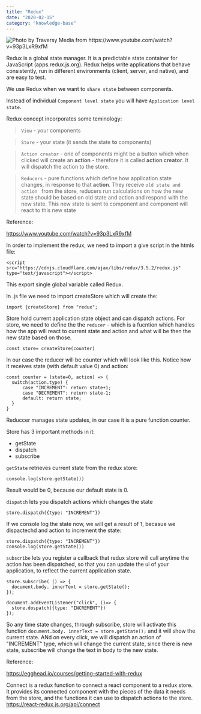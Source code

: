 ```yaml
---
title: "Redux"
date: "2020-02-15"
category: "knowledge-base"
---
```


![](https://i.imgur.com/DzveM7R.png "Photo by Traversy Media
 from https://www.youtube.com/watch?v=93p3LxR9xfM")

Redux is a global state manager. It is a predictable state container for JavaScript (apps.redux.js.org). Redux helps write applications that behave consistently, run in different environments (client, server, and native), and are easy to test.

We use Redux when we want to <code>share state</code> between components.

Instead of individual <code>Component level state</code> you will have <code>Application level state</code>.

Redux concept incorporates some teminology:

> <code>View</code> - your components

> <code>Store</code> - your state (it sends the state **to** components)

> <code>Action creator</code> - one of components might be a button which when clicked will create an **action** - therefore it is called **action creator**. It will dispatch the action to the store.

> <code>Reducers</code> - pure functions which define how application state changes, in response to that **action**. They receive <code>old state and action </code> from the store, reducers run calculations on how the new state should be based on old state and action and respond with the new state. This new state is sent to component and component will react to this new state


Reference:

https://www.youtube.com/watch?v=93p3LxR9xfM 


In order to implement the redux, we need to import a give script in the htmls file: 

```
<script src="https://cdnjs.cloudflare.com/ajax/libs/redux/3.5.2/redux.js" type="text/javascript"></script>
```

This export single global variable called Redux.


In .js file we need to import createStore which will create the:

```
import {createStore} from "redux";
```
Store hold current application state object and can dispatch actions. For store, we need to define the the <code>reducer</code> - which is a fucntion which handles how the app will react to current state and action and what will be then the new state based on those.
```
const store= createStore(counter)
```

In our case the reducer will be counter which will look like this. Notice how it receives state (with default value 0) and action:
```
const counter = (state=0, action) => {
  switch(action.type) {
      case "INCREMENT": return state+1;
      case "DECREMENT": return state-1;
      default: return state;
  }
}
```

Reduccer manages state updates, in our case it is a pure function counter.

Store has 3 important methods in it:
- getState
- dispatch
- subscribe

<code>getState</code> retrieves current state from the redux store:
```
console.log(store.getState())
```
Result would be 0, because our default state is 0.

<code>dispatch</code> lets you dispatch actions which changes the state
```
store.dispatch({type: "INCREMENT"})
```
If we console log the  state now, we will get a result of 1, becasue we dispactechd and action to increment the state:
```
store.dispatch({type: "INCREMENT"})
console.log(store.getState())
```

<code>subscribe</code> lets you register a callback that redux store will call anytime the action has been dispatched, so that you can update the ui of your application, to reflect the current application state.
```
store.subscribe( () => {
  document.body. innerText = store.getState();
});

document.addEventListener("click", ()=> {
  store.dospatch({type: "INCREMENT"})
});
```
So any time state changes, through subscribe, store will activate this function <code>document.body. innerText = store.getState();</code> and it will show the current state. ANd on every click, we will dispatch an action of "INCREMENT" type, which will change the current state, since there is new state, subscribe will change the text in body to the new state.

Reference: 

https://egghead.io/courses/getting-started-with-redux

Connect is a redux function to connect a react component to a redux store. It provides its connected component with the pieces of the data it needs from the store, and the functions it can use to dispatch actions to the store. https://react-redux.js.org/api/connect

